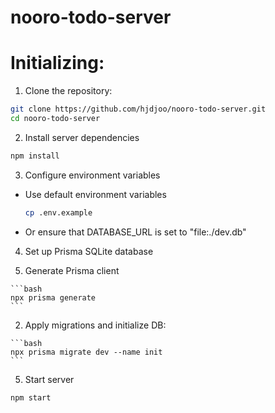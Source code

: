 # nooro-todo-server

# Initializing:

1. Clone the repository:

  ```bash
  git clone https://github.com/hjdjoo/nooro-todo-server.git
  cd nooro-todo-server
  ```

2. Install server dependencies

  ```bash
  npm install
  ```

3. Configure environment variables

  - Use default environment variables

    ```bash
    cp .env.example
    ```
  - Or ensure that DATABASE_URL is set to "file:./dev.db"

4. Set up Prisma SQLite database

  1. Generate Prisma client

    ```bash
    npx prisma generate
    ```
  2. Apply migrations and initialize DB:

    ```bash
    npx prisma migrate dev --name init
    ``` 

5. Start server

  ```bash
  npm start
  ```